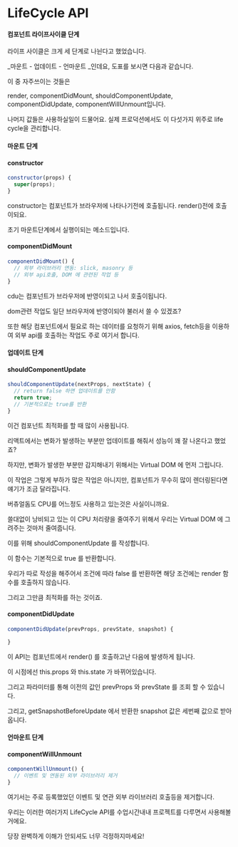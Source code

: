 # LifeCycle API

#### 컴포넌트 라이프사이클 단계

라이프 사이클은 크게 세 단계로 나뉜다고 했었습니다.

_마운트 - 업데이트 - 언마운트 _인데요, 도표를 보시면 다음과 같습니다.

이 중 자주쓰이는 것들은

render, componentDidMount, shouldComponentUpdate, componentDidUpdate, componentWillUnmount입니다.

나머지 값들은 사용하실일이 드물어요. 실제 프로덕션에서도 이 다섯가지 위주로 life cycle을 관리합니다.







#### 마운트 단계

#### constructor

```jsx
constructor(props) {
  super(props);
}
```

constructor는 컴포넌트가 브라우저에 나타나기전에 호출됩니다. render\(\)전에 호출이되요.

초기 마운트단계에서 실행이되는 메소드입니다.

#### componentDidMount

```jsx
componentDidMount() {
  // 외부 라이브러리 연동: slick, masonry 등
  // 외부 api호출, DOM 에 관련된 작업 등
}
```

cdu는 컴포넌트가 브라우저에 반영이되고 나서 호출이됩니다.

dom관련 작업도 일단 브라우저에 반영이되야 불러서 쓸 수 있겠죠?

또한 해당 컴포넌트에서 필요로 하는 데이터를 요청하기 위해 axios, fetch등을 이용하여 외부 api를 호출하는 작업도 주로 여기서 합니다.

#### 업데이트 단계

#### shouldComponentUpdate

```jsx
shouldComponentUpdate(nextProps, nextState) {
  // return false 하면 업데이트를 안함
  return true;
  // 기본적으로는 true를 반환
}
```

이건 컴포넌트 최적화를 할 때 많이 사용됩니다.

리액트에서는 변화가 발생하는 부분만 업데이트를 해줘서 성능이 꽤 잘 나온다고 했었죠?

하지만, 변화가 발생한 부분만 감지해내기 위해서는 Virtual DOM 에 먼저 그립니다.

이 작업은 그렇게 부하가 많은 작업은 아니지만, 컴포넌트가 무수히 많이 렌더링된다면 얘기가 조금 달라집니다.

버츄얼돔도 CPU를 어느정도 사용하고 있는것은 사실이니까요.

쓸대없이 낭비되고 있는 이 CPU 처리량을 줄여주기 위해서 우리는 Virtual DOM 에 그려주는 것마저 줄여줍니다.

이를 위해  shouldComponentUpdate 를 작성합니다.

이 함수는 기본적으로 true 를 반환합니다.

우리가 따로 작성을 해주어서 조건에 따라 false 를 반환하면 해당 조건에는 render 함수를 호출하지 않습니다.

그리고 그만큼 최적화를 하는 것이죠.

#### componentDidUpdate

```jsx
componentDidUpdate(prevProps, prevState, snapshot) {

}
```

이 API는 컴포넌트에서 render\(\) 를 호출하고난 다음에 발생하게 됩니다.

이 시점에선 this.props 와 this.state 가 바뀌어있습니다.

그리고 파라미터를 통해 이전의 값인 prevProps 와 prevState 를 조회 할 수 있습니다.

그리고, getSnapshotBeforeUpdate 에서 반환한 snapshot 값은 세번째 값으로 받아옵니다.

#### 언마운트 단계

#### componentWillUnmount

```jsx
componentWillUnmount() {
  // 이벤트 및 연동된 외부 라이브러리 제거
}
```

여기서는 주로 등록했었던 이벤트 및 연관 외부 라이브러리 호출등을 제거합니다.

우리는 이러한 여러가지 LifeCycle API를 수업시간내내 프로젝트를 다루면서 사용해볼거에요.

당장 완벽하게 이해가 안되셔도 너무 걱정하지마세요!

